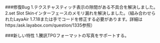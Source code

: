 ###修復Bug
1.テクスチャスティッチ表示の隙間がある不具合を解決しました。
2.set Slot Skinインターフェースのメモリ漏れを解決しました。（組み合わせられたLayaAir 1.7.18または手でコードを修正する必要があります。詳細はhttps:/ask.layabox.com/question/1335参照）


###新しい特性
1.騰訊TPGフォーマットの写真をサポートする。